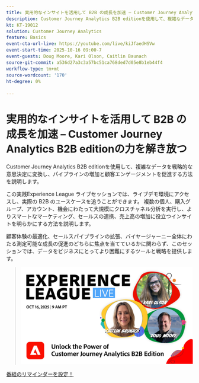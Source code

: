 ```yaml
---
title: 実用的なインサイトを活用して B2B の成長を加速 – Customer Journey Analytics B2B editionの力を解き放つ
description: Customer Journey Analytics B2B editionを使用して、複雑なデータを戦略的な意思決定に変換し、パイプラインの増加と顧客エンゲージメントを促進する方法を説明します。
kt: KT-19012
solution: Customer Journey Analytics
feature: Basics
event-cta-url-live: https://youtube.com/live/kiJfaedHSVw
event-start-time: 2025-10-16 09:00-7
event-guests: Doug Moore, Kari Olson, Caitlin Baunach
source-git-commit: a536d27a3c3a57bc51ca768ded7d05e8b1eb44f4
workflow-type: tm+mt
source-wordcount: '170'
ht-degree: 0%

---
```


# 実用的なインサイトを活用して B2B の成長を加速 – Customer Journey Analytics B2B editionの力を解き放つ

Customer Journey Analytics B2B editionを使用して、複雑なデータを戦略的な意思決定に変換し、パイプラインの増加と顧客エンゲージメントを促進する方法を説明します。

この実践Experience League ライブセッションでは、ライブデモ環境にアクセスし、実際の B2B のユースケースを追うことができます。 複数の個人、購入グループ、アカウント、機会にわたって大規模にクロスチャネル分析を実行し、よりスマートなマーケティング、セールスの連携、売上高の増加に役立つインサイトを明らかにする方法を説明します。

顧客体験の最適化、セールスパイプラインの拡張、バイヤージャーニー全体にわたる測定可能な成長の促進のどちらに焦点を当てているかに関わらず、このセッションでは、データをビジネスにとってより困難にするツールと戦略を提供します。

> ![ バナーを表示 ](../assets/exl-live-episode-10-16-25-web-banner.png)

[ 番組のリマインダーを設定！](https://youtube.com/live/kiJfaedHSVw)


